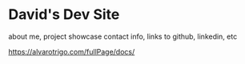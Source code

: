 # David's Dev Site

about me, project showcase
contact info, links to github, linkedin, etc

https://alvarotrigo.com/fullPage/docs/